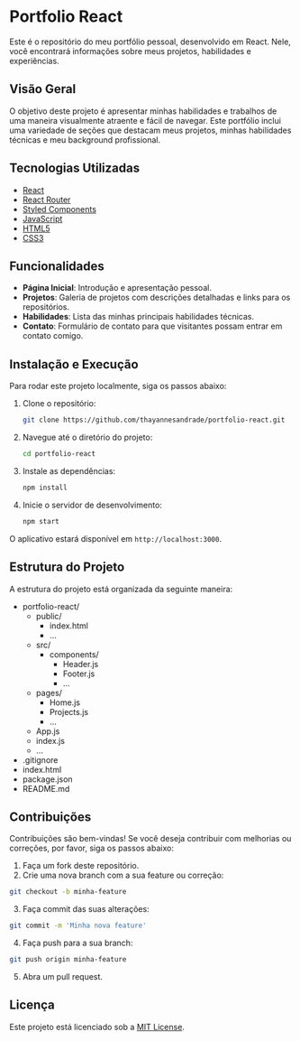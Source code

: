 # Portfolio React

Este é o repositório do meu portfólio pessoal, desenvolvido em React. Nele, você encontrará informações sobre meus projetos, habilidades e experiências.

## Visão Geral

O objetivo deste projeto é apresentar minhas habilidades e trabalhos de uma maneira visualmente atraente e fácil de navegar. Este portfólio inclui uma variedade de seções que destacam meus projetos, minhas habilidades técnicas e meu background profissional.

## Tecnologias Utilizadas

- [React](https://reactjs.org/)
- [React Router](https://reactrouter.com/)
- [Styled Components](https://styled-components.com/)
- [JavaScript](https://developer.mozilla.org/pt-BR/docs/Web/JavaScript)
- [HTML5](https://developer.mozilla.org/pt-BR/docs/Web/HTML)
- [CSS3](https://developer.mozilla.org/pt-BR/docs/Web/CSS)

## Funcionalidades

- **Página Inicial**: Introdução e apresentação pessoal.
- **Projetos**: Galeria de projetos com descrições detalhadas e links para os repositórios.
- **Habilidades**: Lista das minhas principais habilidades técnicas.
- **Contato**: Formulário de contato para que visitantes possam entrar em contato comigo.

## Instalação e Execução

Para rodar este projeto localmente, siga os passos abaixo:

1. Clone o repositório:
    ```bash
    git clone https://github.com/thayannesandrade/portfolio-react.git
    ```

2. Navegue até o diretório do projeto:
    ```bash
    cd portfolio-react
    ```

3. Instale as dependências:
    ```bash
    npm install
    ```

4. Inicie o servidor de desenvolvimento:
    ```bash
    npm start
    ```

O aplicativo estará disponível em `http://localhost:3000`.

## Estrutura do Projeto

A estrutura do projeto está organizada da seguinte maneira:

- portfolio-react/
  - public/
    - index.html
    - ...
  - src/
    - components/
        - Header.js
        - Footer.js
        - ...
  - pages/
    - Home.js
    - Projects.js
    - ... 
  - App.js
  -  index.js
  - ...
- .gitignore
- index.html
- package.json
- README.md


## Contribuições
Contribuições são bem-vindas! Se você deseja contribuir com melhorias ou correções, por favor, siga os passos abaixo:

1. Faça um fork deste repositório.
2. Crie uma nova branch com a sua feature ou correção:
```bash
git checkout -b minha-feature
```

3. Faça commit das suas alterações:
```bash
git commit -m 'Minha nova feature'
```

4. Faça push para a sua branch:
```bash
git push origin minha-feature
```

5. Abra um pull request.

## Licença

Este projeto está licenciado sob a [MIT License](LICENSE).
